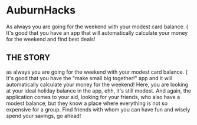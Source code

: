 # AuburnHacks
As always you are going for the weekend with your modest card balance. ( It's good that you have an app that will automatically calculate your money for the weekend and find best deals!
## THE STORY
as always you are going for the weekend with your modest card balance. (
It's good that you have the "make small big together!" app and it will automatically calculate your money for the weekend!
Here, you are looking at your ideal holiday balance in the app, ehh, it's still modest.
And again, the application comes to your aid, looking for your friends, who also have a modest balance, but they know a place where everything is not so expensive for a group.
Find friends with whom you can have fun and wisely spend your savings, go ahead!
